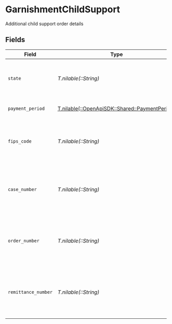 # GarnishmentChildSupport

Additional child support order details


## Fields

| Field                                                                                                                                                                                                         | Type                                                                                                                                                                                                          | Required                                                                                                                                                                                                      | Description                                                                                                                                                                                                   |
| ------------------------------------------------------------------------------------------------------------------------------------------------------------------------------------------------------------- | ------------------------------------------------------------------------------------------------------------------------------------------------------------------------------------------------------------- | ------------------------------------------------------------------------------------------------------------------------------------------------------------------------------------------------------------- | ------------------------------------------------------------------------------------------------------------------------------------------------------------------------------------------------------------- |
| `state`                                                                                                                                                                                                       | *T.nilable(::String)*                                                                                                                                                                                         | :heavy_minus_sign:                                                                                                                                                                                            | The two letter state abbreviation for the state issuing the child support order. Agency data is available in the `GET /v1/garnishments/child_support` API.                                                    |
| `payment_period`                                                                                                                                                                                              | [T.nilable(::OpenApiSDK::Shared::PaymentPeriod)](../../models/shared/paymentperiod.md)                                                                                                                        | :heavy_minus_sign:                                                                                                                                                                                            | How often the agency collects the withholding amount. e.g. $500 monthly -> `Monthly`.                                                                                                                         |
| `fips_code`                                                                                                                                                                                                   | *T.nilable(::String)*                                                                                                                                                                                         | :heavy_minus_sign:                                                                                                                                                                                            | The FIPS code associated with the state or county agency issuing the child support order. Agency data is available in the `GET /v1/garnishments/child_support` API.                                           |
| `case_number`                                                                                                                                                                                                 | *T.nilable(::String)*                                                                                                                                                                                         | :heavy_minus_sign:                                                                                                                                                                                            | Child Support Enforcement Case Number associated with this child support obligation - required for most states. Agency specific requirements are available in the `GET /v1/garnishments/child_support` API.   |
| `order_number`                                                                                                                                                                                                | *T.nilable(::String)*                                                                                                                                                                                         | :heavy_minus_sign:                                                                                                                                                                                            | Order Identifier or Order ID associated with this child support obligation - required for some states. Agency specific requirements are available in the `GET /v1/garnishments/child_support` API.            |
| `remittance_number`                                                                                                                                                                                           | *T.nilable(::String)*                                                                                                                                                                                         | :heavy_minus_sign:                                                                                                                                                                                            | Child Support Enforcement Remittance ID associated with this child support obligation - required for some states. Agency specific requirements are available in the `GET /v1/garnishments/child_support` API. |